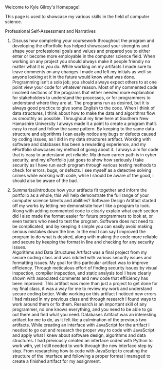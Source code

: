 Welcome to Kyle Gilroy's Homepage!


This page is used to showcase my various skills in the field of computer science.

Professional Self-Assessment and Narratives
1.	Discuss how completing your coursework throughout the program and developing the ePortfolio has helped showcased your strengths and shape your professional goals and values and prepared you to either enter or become more employable in the computer science field. 
When working on any project you should always make it people friendly no matter what it is you do. While working on my artifacts I made sure to leave comments on any changes I made and left my initials as well so anyone looking at it in the future would know what was done. Programming isn’t a solo job; you should always expect others to at one point view your code for whatever reason. Most of my commented code involved sections of the programs that either needed more explanation for stakeholders to understand the processes, or for programmers to understand where they are at. The programs run as desired, but it is always good practice to give some English to the code. When I think of data structures, I think about how to make the data and algorithms flow as smoothly as possible. Throughout my time here at Southern New Hampshire University I always made it a point to create a program that’s easy to read and follow the same pattern. By keeping to the same data structure and algorithms I can easily notice any bugs or defects caused by coding issues, as I did in my data structures artifact. Working with software and databases has been a rewarding experience, and my ePortfolio showcases my method of going about it. I always aim for code that is easy to understand yet reliable. My dream career path is in cyber security, and my ePortfolio just goes to show how seriously I take security as I have run each program through various testing methods to check for errors, bugs, or defects. I see myself as a detective solving crimes while working with code, while I should be aware of the good, I should also be aware of the bad. 

2.	Summarize/introduce how your artifacts fit together and inform the portfolio as a whole; this will help demonstrate the full range of your computer science talents and abilities?
Software Design Artifact started off my works by letting me demonstrate how I like a program to look. Along with adding commented code to clearly explain what each section did I also made the format easier for future programmers to look at, or even testers who need to test the program. Software does not need to be complicated, and by keeping it simple you can easily avoid making serious mistakes down the line. In the end I can say I improved the program to do what is desired, along with making the code more reliable and secure by keeping the format in line and checking for any security issues.  
Algorithms and Data Structures Artifact was a final project from my secure coding class and was riddled with various security issues and formatting issues. My goal for this particular artifact was to improve efficiency. Through meticulous effort of finding security issues by visual inspection, compiler inspection, and static analysis tool I have clearly shown with associated comments and new code that efficiency has been improved. This artifact was more than just a project to get done for my final class, it was a way for me to review my work and understand secure coding better. While working on this artifact I noticed new errors I had missed in my previous class and through research I found ways to work around them or fix them. Research is an important skill of any programmer, no one knows everything, and you need to be able to go out there and find what you need. 
Databases Artifact was an interesting artifact for me to do, as it felt like a culmination of the previous two artifacts. While creating an interface with JavaScript for the artifact I needed to go out and research the proper way to code with JavaScript and apply what I knew about software design, algorithms and data structures. I had previously created an interface coded with Python to work with, yet I still needed to work through the new interface step by step. From researching how to code with JavaScript to creating the structure of the interface and following a proper format I managed to create a finished artifact for my assignment.
